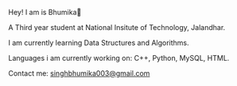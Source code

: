 Hey! I am is Bhumika👋

A Third year student at National Insitute of Technology, Jalandhar.

I am currently learning Data Structures and Algorithms.


Languages i am currently working on:
C++,
Python,
MySQL,
HTML.

Contact me: singhbhumika003@gmail.com
